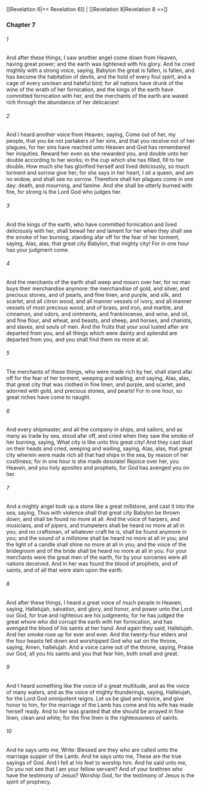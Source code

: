 [[Revelation 6|<< Revelation 6]]  |  [[Revelation 8|Revelation 8 >>]]

### Chapter 7
###### 1
And after these things, I saw another angel come down from Heaven, having great power; and the earth was lightened with his glory. And he cried mightily with a strong voice, saying, Babylon the great is fallen, is fallen, and has become the habitation of devils, and the hold of every foul spirit, and a cage of every unclean and hateful bird; for all nations have drunk of the wine of the wrath of her fornication, and the kings of the earth have committed fornication with her, and the merchants of the earth are waxed rich through the abundance of her delicacies!

###### 2
And I heard another voice from Heaven, saying, Come out of her, my people, that you be not partakers of her sins, and that you receive not of her plagues, for her sins have reached unto Heaven and God has remembered her iniquities. Reward her even as she rewarded you, and double unto her double according to her works; in the cup which she has filled, fill to her double. How much she has glorified herself and lived deliciously, so much torment and sorrow give her; for she says in her heart, I sit a queen, and am no widow, and shall see no sorrow. Therefore shall her plagues come in one day: death, and mourning, and famine. And she shall be utterly burned with fire, for strong is the Lord God who judges her.

###### 3
And the kings of the earth, who have committed fornication and lived deliciously with her, shall bewail her and lament for her when they shall see the smoke of her burning, standing afar off for the fear of her torment, saying, Alas, alas, that great city Babylon, that mighty city! For in one hour has your judgment come.

###### 4
And the merchants of the earth shall weep and mourn over her, for no man buys their merchandise anymore: the merchandise of gold, and silver, and precious stones, and of pearls, and fine linen, and purple, and silk, and scarlet, and all citron wood, and all manner vessels of ivory, and all manner vessels of most precious wood, and of brass, and iron, and marble, and cinnamon, and odors, and ointments, and frankincense, and wine, and oil, and fine flour, and wheat, and beasts, and sheep, and horses, and chariots, and slaves, and souls of men. And the fruits that your soul lusted after are departed from you, and all things which were dainty and splendid are departed from you, and you shall find them no more at all.

###### 5
The merchants of these things, who were made rich by her, shall stand afar off for the fear of her torment, weeping and wailing, and saying, Alas, alas, that great city that was clothed in fine linen, and purple, and scarlet, and adorned with gold, and precious stones, and pearls! For in one hour, so great riches have come to naught.

###### 6
And every shipmaster, and all the company in ships, and sailors, and as many as trade by sea, stood afar off, and cried when they saw the smoke of her burning, saying, What city is like unto this great city! And they cast dust on their heads and cried, weeping and wailing, saying, Alas, alas, that great city wherein were made rich all that had ships in the sea, by reason of her costliness; for in one hour is she made desolate! Rejoice over her, you Heaven, and you holy apostles and prophets, for God has avenged you on her.

###### 7
And a mighty angel took up a stone like a great millstone, and cast it into the sea, saying, Thus with violence shall that great city Babylon be thrown down, and shall be found no more at all. And the voice of harpers, and musicians, and of pipers, and trumpeters shall be heard no more at all in you; and no craftsman, of whatever craft he is, shall be found anymore in you; and the sound of a millstone shall be heard no more at all in you; and the light of a candle shall shine no more at all in you; and the voice of the bridegroom and of the bride shall be heard no more at all in you. For your merchants were the great men of the earth, for by your sorceries were all nations deceived. And in her was found the blood of prophets, and of saints, and of all that were slain upon the earth.

###### 8
And after these things, I heard a great voice of much people in Heaven, saying, Hallelujah, salvation, and glory, and honor, and power unto the Lord our God, for true and righteous are his judgments; for he has judged the great whore who did corrupt the earth with her fornication, and has avenged the blood of his saints at her hand. And again they said, Hallelujah. And her smoke rose up for ever and ever. And the twenty-four elders and the four beasts fell down and worshipped God who sat on the throne, saying, Amen, hallelujah. And a voice came out of the throne, saying, Praise our God, all you his saints and you that fear him, both small and great.

###### 9
And I heard something like the voice of a great multitude, and as the voice of many waters, and as the voice of mighty thunderings, saying, Hallelujah, for the Lord God omnipotent reigns. Let us be glad and rejoice, and give honor to him, for the marriage of the Lamb has come and his wife has made herself ready. And to her was granted that she should be arrayed in fine linen, clean and white; for the fine linen is the righteousness of saints.

###### 10
And he says unto me, Write: Blessed are they who are called unto the marriage supper of the Lamb. And he says unto me, These are the true sayings of God. And I fell at his feet to worship him. And he said unto me, Do you not see that I am your fellow servant? And of your brethren who have the testimony of Jesus? Worship God, for the testimony of Jesus is the spirit of prophecy.